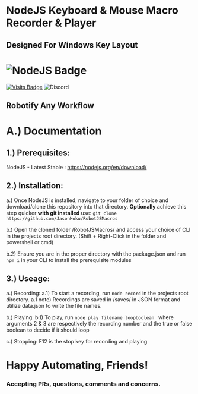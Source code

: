 # NodeJS Keyboard & Mouse Macro Recorder & Player

## Designed For Windows Key Layout

![NodeJS Badge](https://img.shields.io/badge/NodeJS-✔-brightgreen)
====

[![Visits Badge](https://badges.pufler.dev/visits/JasonHoku/MicroHawaii)](https://badges.pufler.dev)
![Discord](https://img.shields.io/discord/364993358789345283?style=for-the-badge)

## Robotify Any Workflow

# A.) Documentation

## 1.) Prerequisites:
NodeJS - Latest Stable : https://nodejs.org/en/download/

## 2.) Installation:
a.) Once NodeJS is installed, navigate to your folder of choice and download/clone this repository into that directory.
**Optionally** achieve this step quicker **with git installed** use:
 `git clone https://github.com/JasonHoku/RobotJSMacros`

b.) Open the cloned folder /RobotJSMacros/ and access your choice of CLI in the projects root directory. (Shift + Right-Click in the folder and powershell or cmd)

b.2) Ensure you are in the proper directory with the package.json and run `npm i` in your CLI to install the prerequisite modules 

## 3.) Useage:

a.) Recording:
a.1) To start a recording, run `node record` in the projects root directory.
a.1 note) Recordings are saved in /saves/ in JSON format and utilize data.json to write the file names.

b.) Playing:
b.1) To play, run `node play filename loopboolean ` where arguments 2 & 3 are respectively the recording number and the true or false boolean to decide if it should loop

c.) Stopping: F12 is the stop key for recording and playing 

# Happy Automating, Friends!

### Accepting PRs, questions, comments and concerns.

